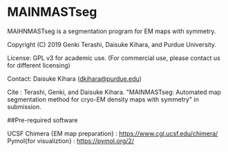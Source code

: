 # MAINMASTseg
MAIHNMASTseg is a segmentation program for EM maps with symmetry.

Copyright (C) 2019 Genki Terashi, Daisuke Kihara, and Purdue University.

License: GPL v3 for academic use. (For commercial use, please contact us for different licensing)

Contact: Daisuke Kihara (dkihara@purdue.edu)

Cite : Terashi, Genki, and Daisuke Kihara. "MAINMASTseg: Automated map segmentation method for cryo-EM density maps with symmetry" in submission. 


##Pre-required software

UCSF Chimera {EM map preparation} : https://www.cgl.ucsf.edu/chimera/  
Pymol{for visualiztion} : https://pymol.org/2/  



